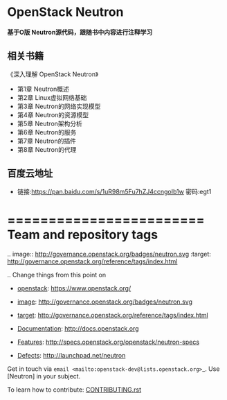 # OpenStack Neutron

**基于O版 Neutron源代码，跟随书中内容进行注释学习**

## 相关书籍

《深入理解 OpenStack Neutron》

* 第1章 Neutron概述
* 第2章 Linux虚拟网络基础
* 第3章 Neutron的网络实现模型
* 第4章 Neutron的资源模型
* 第5章 Neutron架构分析
* 第6章 Neutron的服务
* 第7章 Neutron的插件
* 第8章 Neutron的代理

## 百度云地址
* 链接:https://pan.baidu.com/s/1uR98m5Fu7hZJ4ccngoIb1w  密码:egt1


========================
Team and repository tags
========================

.. image:: http://governance.openstack.org/badges/neutron.svg
    :target: http://governance.openstack.org/reference/tags/index.html

.. Change things from this point on

* [openstack](https://www.openstack.org/): https://www.openstack.org/

* [image](http://governance.openstack.org/badges/neutron.svg): http://governance.openstack.org/badges/neutron.svg
* [target](http://governance.openstack.org/reference/tags/index.html): http://governance.openstack.org/reference/tags/index.html

* [Documentation](http://docs.openstack.org): http://docs.openstack.org
* [Features](http://specs.openstack.org/openstack/neutron-specs): http://specs.openstack.org/openstack/neutron-specs
* [Defects](http://launchpad.net/neutron): http://launchpad.net/neutron

Get in touch via `email <mailto:openstack-dev@lists.openstack.org>`_. Use
[Neutron] in your subject.

To learn how to contribute:  [CONTRIBUTING.rst](./CONTRIBUTING.rst)




